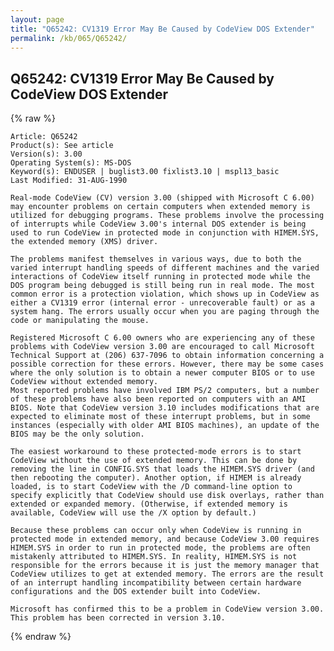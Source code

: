 ```yaml
---
layout: page
title: "Q65242: CV1319 Error May Be Caused by CodeView DOS Extender"
permalink: /kb/065/Q65242/
---
```


## Q65242: CV1319 Error May Be Caused by CodeView DOS Extender

{% raw %}

	Article: Q65242
	Product(s): See article
	Version(s): 3.00
	Operating System(s): MS-DOS
	Keyword(s): ENDUSER | buglist3.00 fixlist3.10 | mspl13_basic
	Last Modified: 31-AUG-1990
	
	Real-mode CodeView (CV) version 3.00 (shipped with Microsoft C 6.00)
	may encounter problems on certain computers when extended memory is
	utilized for debugging programs. These problems involve the processing
	of interrupts while CodeView 3.00's internal DOS extender is being
	used to run CodeView in protected mode in conjunction with HIMEM.SYS,
	the extended memory (XMS) driver.
	
	The problems manifest themselves in various ways, due to both the
	varied interrupt handling speeds of different machines and the varied
	interactions of CodeView itself running in protected mode while the
	DOS program being debugged is still being run in real mode. The most
	common error is a protection violation, which shows up in CodeView as
	either a CV1319 error (internal error - unrecoverable fault) or as a
	system hang. The errors usually occur when you are paging through the
	code or manipulating the mouse.
	
	Registered Microsoft C 6.00 owners who are experiencing any of these
	problems with CodeView version 3.00 are encouraged to call Microsoft
	Technical Support at (206) 637-7096 to obtain information concerning a
	possible correction for these errors. However, there may be some cases
	where the only solution is to obtain a newer computer BIOS or to use
	CodeView without extended memory.
	Most reported problems have involved IBM PS/2 computers, but a number
	of these problems have also been reported on computers with an AMI
	BIOS. Note that CodeView version 3.10 includes modifications that are
	expected to eliminate most of these interrupt problems, but in some
	instances (especially with older AMI BIOS machines), an update of the
	BIOS may be the only solution.
	
	The easiest workaround to these protected-mode errors is to start
	CodeView without the use of extended memory. This can be done by
	removing the line in CONFIG.SYS that loads the HIMEM.SYS driver (and
	then rebooting the computer). Another option, if HIMEM is already
	loaded, is to start CodeView with the /D command-line option to
	specify explicitly that CodeView should use disk overlays, rather than
	extended or expanded memory. (Otherwise, if extended memory is
	available, CodeView will use the /X option by default.)
	
	Because these problems can occur only when CodeView is running in
	protected mode in extended memory, and because CodeView 3.00 requires
	HIMEM.SYS in order to run in protected mode, the problems are often
	mistakenly attributed to HIMEM.SYS. In reality, HIMEM.SYS is not
	responsible for the errors because it is just the memory manager that
	CodeView utilizes to get at extended memory. The errors are the result
	of an interrupt handling incompatibility between certain hardware
	configurations and the DOS extender built into CodeView.
	
	Microsoft has confirmed this to be a problem in CodeView version 3.00.
	This problem has been corrected in version 3.10.

{% endraw %}
